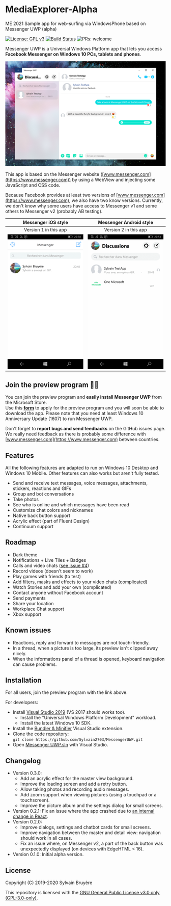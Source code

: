 # MediaExplorer-Alpha
ME 2021
Sample app for web-surfing via WindowsPhone
based on Messenger UWP (alpha)

[![License: GPL v3](https://img.shields.io/badge/License-GPLv3-blue.svg)](/COPYING)
[![Build Status](https://dev.azure.com/ssoft-org/MessengerUWP/_apis/build/status/Messenger%20UWP%20CI?branchName=develop)](https://dev.azure.com/ssoft-org/MessengerUWP/_build/latest?branchName=develop)
![PRs: welcome](https://img.shields.io/badge/PRs-welcome-brightgreen.svg)

Messenger UWP is a Universal Windows Platform app that lets you access **Facebook Messenger on Windows 10 PCs, tablets and phones**.

![Screenshot](/Docs/Screenshot.png)

This app is based on the Messenger website ([www.messenger.com](https://www.messenger.com)) by using a WebView and injecting some JavaScript and CSS code.

Because Facebook provides at least two versions of [www.messenger.com](https://www.messenger.com), we also have two know versions. Currently, we don't know why some users have access to Messenger v1 and some others to Messenger v2 (probably AB testing).

|  Messenger iOS style  | Messenger Android style |
|:---------------------:|:-----------------------:|
| Version 1 in this app |  Version 2 in this app  |
| ![MessengerV1](/Docs/MessengerV1.gif) | ![MessengerV2](/Docs/MessengerV2.gif) |


## Join the preview program 🐱‍💻

You can join the preview program and **easily install Messenger UWP** from the Microsoft Store.  
Use this [**form**](https://forms.gle/pnGc9xBpZ8snPG6d9) to apply for the preview program and you will soon be able to download the app. Please note that you need at least Windows 10 Anniversary Update (1607) to run Messenger UWP.  

Don't forget to **report bugs and send feedbacks** on the GitHub issues page.  
We really need feedback as there is probably some difference with [www.messenger.com](https://www.messenger.com) between countries.


## Features

All the following features are adapted to run on Windows 10 Desktop and Windows 10 Mobile. Other features can also works but aren't fully tested.

- Send and receive text messages, voice messages, attachments, stickers, reactions and GIFs
- Group and bot conversations
- Take photos
- See who is online and which messages have been read
- Customize chat colors and nicknames
- Native back button support
- Acrylic effect (part of Fluent Design)
- Continuum support


## Roadmap

- Dark theme
- Notifications + Live Tiles + Badges
- Calls and video chats ([see issue #4](https://github.com/Sylvain2703/MessengerUWP/issues/4))
- Record videos (doesn't seem to work)
- Play games with friends (to test)
- Add filters, masks and effects to your video chats (complicated)
- Watch Stories and add your own (complicated)
- Contact anyone without Facebook account
- Send payments
- Share your location
- Workplace Chat support
- Xbox support


## Known issues

- Reactions, reply and forward to messages are not touch-friendly.
- In a thread, when a picture is too large, its preview isn't clipped away nicely.
- When the informations panel of a thread is opened, keyboard navigation can cause problems.


## Installation

For all users, join the preview program with the link above.

For developers:
- Install [Visual Studio 2019](https://developer.microsoft.com/en-us/windows/downloads) (VS 2017 should works too).
  - Install the "Universal Windows Platform Development" workload.
  - Install the latest Windows 10 SDK.
- Install the [Bundler & Minifier](https://marketplace.visualstudio.com/items?itemName=MadsKristensen.BundlerMinifier) Visual Studio extension.
- Clone the code repository:  
`git clone https://github.com/Sylvain2703/MessengerUWP.git`
- Open [Messenger UWP.sln](/Messenger%20UWP.sln) with Visual Studio.


## Changelog

- Version 0.3.0:
  - Add an acrylic effect for the master view background.
  - Improve the loading screen and add a retry button.
  - Allow taking photos and recording audio messages.
  - Add zoom support when viewing pictures (using a touchpad or a touchscreen).
  - Improve the picture album and the settings dialog for small screens.
- Version 0.2.1: Fix an issue where the app crashed due to [an internal change in React](https://github.com/facebook/react/pull/18377).
- Version 0.2.0:
  - Improve dialogs, settings and chatbot cards for small screens.
  - Improve navigation between the master and detail view: navigation should work in all cases.
  - Fix an issue where, on Messenger v2, a part of the back button was unexpectedly displayed (on devices with EdgeHTML < 16).
- Version 0.1.0: Initial alpha version.


## License

Copyright (C) 2019-2020 Sylvain Bruyère

This repository is licensed with the [GNU General Public License v3.0 only (GPL-3.0-only)](/COPYING).
